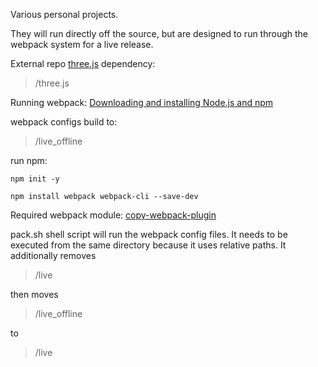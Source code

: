 Various personal projects.

They will run directly off the source, but are designed to run through the webpack system for a live release.

External repo [three.js](https://github.com/mrdoob/three.js) dependency:
> /three.js

Running webpack: [Downloading and installing Node.js and npm](https://docs.npmjs.com/downloading-and-installing-node-js-and-npm)

webpack configs build to:
> /live_offline

run npm:
```
npm init -y
```
```
npm install webpack webpack-cli --save-dev
```

Required webpack module:
[copy-webpack-plugin](https://webpack.js.org/plugins/copy-webpack-plugin/)

pack.sh shell script will run the webpack config files. 
It needs to be executed from the same directory because it uses relative paths. 
It additionally removes 
> /live

then moves
> /live_offline

to
> /live
